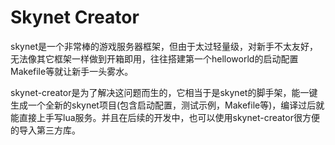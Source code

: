 # Skynet Creator
skynet是一个非常棒的游戏服务器框架，但由于太过轻量级，对新手不太友好，无法像其它框架一样做到开箱即用，往往搭建第一个helloworld的启动配置Makefile等就让新手一头雾水。

skynet-creator是为了解决这问题而生的，它相当于是skynet的脚手架，能一键生成一个全新的skynet项目(包含启动配置，测试示例，Makefile等)，编译过后就能直接上手写lua服务。并且在后续的开发中，也可以使用skynet-creator很方便的导入第三方库。

